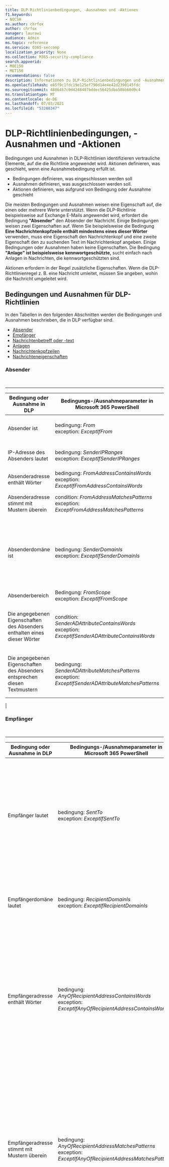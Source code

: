 ```yaml
---
title: DLP-Richtlinienbedingungen, -Ausnahmen und -Aktionen
f1.keywords:
- NOCSH
ms.author: chrfox
author: chrfox
manager: laurawi
audience: Admin
ms.topic: reference
ms.service: O365-seccomp
localization_priority: None
ms.collection: M365-security-compliance
search.appverid:
- MOE150
- MET150
recommendations: false
description: Informationen zu DLP-Richtlinienbedingungen und -Ausnahmen
ms.openlocfilehash: e85f9c1fdc19e125ef790d14e4e42d2390145fdc
ms.sourcegitcommit: 4886457c0d4248407bddec56425dba50bb60d9c4
ms.translationtype: MT
ms.contentlocale: de-DE
ms.lasthandoff: 07/03/2021
ms.locfileid: "53288347"
---
```

# <a name="dlp-policy-conditions-exceptions-and-actions"></a>DLP-Richtlinienbedingungen, -Ausnahmen und -Aktionen

Bedingungen und Ausnahmen in DLP-Richtlinien identifizieren vertrauliche Elemente, auf die die Richtlinie angewendet wird. Aktionen definieren, was geschieht, wenn eine Ausnahmebedingung erfüllt ist.

- Bedingungen definieren, was eingeschlossen werden soll
- Ausnahmen definieren, was ausgeschlossen werden soll.
- Aktionen definieren, was aufgrund von Bedingung oder Ausnahme geschieht

Die meisten Bedingungen und Ausnahmen weisen eine Eigenschaft auf, die einen oder mehrere Werte unterstützt. Wenn die DLP-Richtlinie beispielsweise auf Exchange E-Mails angewendet wird, erfordert die Bedingung **"Absender"** den Absender der Nachricht. Einige Bedingungen weisen zwei Eigenschaften auf. Wenn Sie beispielsweise die Bedingung **Eine Nachrichtenkopfzeile enthält mindestens eines dieser Wörter** verwenden, muss eine Eigenschaft den Nachrichtenkopf und eine zweite Eigenschaft den zu suchenden Text im Nachrichtenkopf angeben. Einige Bedingungen oder Ausnahmen haben keine Eigenschaften. Die Bedingung **"Anlage" ist beispielsweise kennwortgeschützte,** sucht einfach nach Anlagen in Nachrichten, die kennwortgeschützten sind.

Aktionen erfordern in der Regel zusätzliche Eigenschaften. Wenn die DLP-Richtlinienregel z. B. eine Nachricht umleitet, müssen Sie angeben, wohin die Nachricht umgeleitet wird.
<!-- Some actions have multiple properties that are available or required. For example, when the rule adds a header field to the message header, you need to specify both the name and value of the header. When the rule adds a disclaimer to messages, you need to specify the disclaimer text, but you can also specify where to insert the text, or what to do if the disclaimer can't be added to the message. Typically, you can configure multiple actions in a rule, but some actions are exclusive. For example, one rule can't reject and redirect the same message.-->

## <a name="conditions-and-exceptions-for-dlp-policies"></a>Bedingungen und Ausnahmen für DLP-Richtlinien

In den Tabellen in den folgenden Abschnitten werden die Bedingungen und Ausnahmen beschrieben, die in DLP verfügbar sind.

- [Absender](#senders)
- [Empfänger](#recipients)
- [Nachrichtenbetreff oder -text](#message-subject-or-body)
- [Anlagen](#attachments)
- [Nachrichtenkopfzeilen](#message-headers)
- [Nachrichteneigenschaften](#message-properties)

### <a name="senders"></a>Absender

<br>

****

|Bedingung oder Ausnahme in DLP|Bedingungs-/Ausnahmeparameter in Microsoft 365 PowerShell|Eigenschaftstyp|description|
|---|---|---|---|
|Absender ist|bedingung: *From* <br/> exception: *ExceptIfFrom*|Addresses|Nachrichten, die von den angegebenen Postfächern, E-Mail-Benutzern, E-Mail-Kontakten oder Microsoft 365 Gruppen in der Organisation gesendet werden.|
|IP-Adresse des Absenders lautet|bedingung: *SenderIPRanges*<br/> exception: *ExceptIfSenderIPRanges*|IPAddressRanges|Nachrichten, in denen die IP-Adresse des Absenders der angegebenen IP-Adresse entsprecht oder innerhalb des angegebenen IP-Adressbereichs liegt.|
|Absenderadresse enthält Wörter|bedingung: *FromAddressContainsWords* <br/> exception: *ExceptIfFromAddressContainsWords*|Words|Nachrichten, die die angegebenen Wörter in der E-Mail-Adresse des Absenders enthalten.|
|Absenderadresse stimmt mit Mustern überein|condition: *FromAddressMatchesPatterns* <br/> exception: *ExceptFromAddressMatchesPatterns*|Muster|Nachrichten, bei denen die E-Mail-Adresse des Absenders Textmuster enthält, die mit dem angegebenen regulären Ausdruck übereinstimmen.|
|Absenderdomäne ist|bedingung: *SenderDomainIs* <br/> exception: *ExceptIfSenderDomainIs*|DomainName|Nachrichten, bei denen die Domäne der E-Mail-Adresse des Absenders dem angegebenen Wert entspricht. Wenn Sie Absenderdomänen suchen müssen, die die angegebene Domäne *enthalten* (z. B. eine beliebige Unterdomäne einer Domäne), verwenden Sie **die Bedingung "Absenderadressenübereinstimmungen"**(*FromAddressMatchesPatterns*), und geben Sie die Domäne mithilfe der Folgenden an: \. "domain \. com$".|
|Absenderbereich|Bedingung: *FromScope* <br/> exception: *ExceptIfFromScope*|UserScopeFrom|Nachrichten, die von internen oder externen Absendern gesendet werden.|
|Die angegebenen Eigenschaften des Absenders enthalten eines dieser Wörter|condition: *SenderADAttributeContainsWords* <br/> exception: *ExceptIfSenderADAttributeContainsWords*|First-Eigenschaft: `ADAttribute` <p> Second-Eigenschaft: `Words`|Nachrichten, bei denen das angegebene Active DirectoryAttribut des Absenders eines der angegebenen Wörter enthält.|
|Die angegebenen Eigenschaften des Absenders entsprechen diesen Textmustern|bedingung: *SenderADAttributeMatchesPatterns* <br/> exception: *ExceptIfSenderADAttributeMatchesPatterns*|First-Eigenschaft: `ADAttribute` <p> Second-Eigenschaft: `Patterns`|Nachrichten, bei denen das angegebene Active Directory-Attribut des Absenders Textmuster enthält, die mit dem angegebenen regulären Ausdruck übereinstimmen.|
|

### <a name="recipients"></a>Empfänger

<br>

****

|Bedingung oder Ausnahme in DLP|Bedingungs-/Ausnahmeparameter in Microsoft 365 PowerShell|Eigenschaftstyp|description|
|---|---|---|---|
|Empfänger lautet|bedingung: *SentTo* <br/> exception: *ExceptIfSentTo*|Addresses|Nachrichten, bei denen es sich bei einem der Empfänger um das angegebene Postfach, den E-Mail-Benutzer oder den E-Mail-Kontakt in der Organisation handelt. Die Empfänger können in den Feldern **To**, **Cc** oder **Bcc** der Nachricht angegeben werden.  |
|Empfängerdomäne lautet|bedingung: *RecipientDomainIs* <br/> exception: *ExceptIfRecipientDomainIs*|DomainName|Nachrichten, bei denen die Domäne der E-Mail-Adresse des Empfängers mit dem angegebenen Wert übereinstimmt.|
|Empfängeradresse enthält Wörter|bedingung: *AnyOfRecipientAddressContainsWords* <br/> exception: *ExceptIfAnyOfRecipientAddressContainsWords*|Words|Nachrichten, die die angegebenen Wörter in der E-Mail-Adresse des Empfängers enthalten. <br/>**Hinweis**: Diese Bedingung berücksichtigt keine Nachrichten, die an Proxyadressen des Empfängers gesendet werden. Es werden nur Nachrichten berücksichtigt, die an die primäre E-Mail-Adresse des Empfängers gesendet werden.|
|Empfängeradresse stimmt mit Mustern überein|bedingung: *AnyOfRecipientAddressMatchesPatterns* <br/> exception: *ExceptIfAnyOfRecipientAddressMatchesPatterns*|Muster|Nachrichten, bei denen die E-Mail-Adresse des Empfängers Textmuster enthält, die mit dem angegebenen regulären Ausdruck übereinstimmen. <br/> **Hinweis**: Diese Bedingung berücksichtigt keine Nachrichten, die an Proxyadressen des Empfängers gesendet werden. Es werden nur Nachrichten berücksichtigt, die an die primäre E-Mail-Adresse des Empfängers gesendet werden.|
|Gesendet an Mitglied von|condition: *SentToMemberOf* <br/> ausnahme: *ExceptIfSentToMemberOf*|Addresses|Nachrichten, die Empfänger enthalten, die Mitglieder der angegebenen Verteilergruppe, E-Mail-aktivierten Sicherheitsgruppe oder Microsoft 365 Gruppe sind. Die Gruppe kann in den Feldern **To**, **Cc** oder **Bcc** der Nachricht sein.|
|

### <a name="message-subject-or-body"></a>Nachrichtenbetreff oder -text

<br>

****

|Bedingung oder Ausnahme in DLP|Bedingungs-/Ausnahmeparameter in Microsoft 365 PowerShell|Eigenschaftstyp|description|
|---|---|---|---|
|Betreff enthält Wörter oder Ausdrücke|bedingung: *SubjectContainsWords* <br/> exception: *ExceptIf SubjectContainsWords*|Words|Nachrichten, deren Feld Subject die angegebenen Wörter enthält.|
|Betreff stimmt mit Mustern überein|condition: *SubjectMatchesPatterns* <br/> exception: *ExceptIf SubjectMatchesPatterns*|Muster|Nachrichten, bei denen das Feld Betreff Textmuster enthält, die den angegebenen regulären Ausdrücken entsprechen.|
|Inhalt enthält|condition: *ContentContainsSensitiveInformation* <br/> exception *ExceptIfContentContainsSensitiveInformation*|SensitiveInformationTypes|Nachrichten oder Dokumente, die vertrauliche Informationen enthalten, wie durch DLP-Richtlinien (Data Loss Prevention, Verhinderung von Datenverlust) definiert.|
|Muster für Betreff- oder Textüberstimmungen|bedingung: *SubjectOrBodyMatchesPatterns* <br/> exception: *ExceptIfSubjectOrBodyMatchesPatterns*|Muster|Nachrichten, bei denen das Betrefffeld oder der Nachrichtentext Textmuster enthält, die den angegebenen regulären Ausdrücken entsprechen.|
|Betreff oder Text enthält Wörter|condition: *SubjectOrBodyContainsWords* <br/> exception: *ExceptIfSubjectOrBodyContainsWords*|Words|Nachrichten mit den angegebenen Wörtern im Betrefffeld oder Nachrichtentext|
|

### <a name="attachments"></a>Anlagen

<br>

****

|Bedingung oder Ausnahme in DLP|Bedingungs-/Ausnahmeparameter in Microsoft 365 PowerShell|Eigenschaftstyp|description|
|---|---|---|---|
|Anlage ist passwortgeschützt|condition: *DocumentIsPasswordProtected* <br/> exception: *ExceptIfDocumentIsPasswordProtected*|keine|Nachrichten, bei denen eine Anlage kennwortgeschützt ist (und daher nicht überprüft werden kann). Die Kennworterkennung funktioniert nur für Office Dokumente, .zip-Dateien und 7z-Dateien.|
|Die Dateierweiterung der Anlage lautet|condition: *ContentExtensionMatchesWords* <br/> ausnahme: *ExceptIfContentExtensionMatchesWords*|Words|Nachrichten, bei denen die Dateierweiterung einer Anlage einem der angegebenen Wörter entspricht.|
|Inhalt einer E-Mail-Anlage konnte nicht gescannt werden|bedingung: *DocumentIsUnsupported* <br/>exception: *ExceptIf DocumentIsUnsupported*|N/V|Nachrichten, für die eine Anlage von Exchange Online nicht systemintern erkannt wird.|
|Der Inhalt einer E-Mail-Anlage wurde nicht vollständig gescannt.|bedingung: *ProcessingLimitExceeded* <br/> exception: *ExceptIfProcessingLimitExceeded*|N/V|Nachrichten, bei denen das Regelmodul das Prüfen der Anlagen nicht abschließen konnte. Sie können diese Bedingung zum Erstellen von Regeln verwenden, die zusammenarbeiten, um Nachrichten zu ermitteln und zu verarbeiten, deren Inhalt nicht vollständig überprüft werden konnte.|
|Dokumentname enthält Wörter|bedingung: *DocumentNameMatchesWords* <br/> exception: *ExceptIfDocumentNameMatchesWords*|Words|Nachrichten, bei denen der Dateiname einer Anlage mit einem der angegebenen Wörter übereinstimmt.|
|Übereinstimmungsmuster für Dokumentnamen|condition: *DocumentNameMatchesPatterns* <br/> exception: *ExceptIfDocumentNameMatchesPatterns*|Muster|Nachrichten, bei denen der Dateiname einer Anlage Textmuster enthält, die mit dem angegebenen regulären Ausdruck übereinstimmen.|
|Dokumenteigenschaft lautet|bedingung: *ContentPropertyContainsWords* <br/> ausnahme: *ExceptIfContentPropertyContainsWords*|Words|Nachrichten oder Dokumente, bei denen die Dateierweiterung einer Anlage mit einem der angegebenen Wörter übereinstimmt.|
|Dokumentgröße gleich oder größer als|condition: *DocumentSizeOver* <br/> exception: *ExceptIfDocumentSizeOver*|Size|Nachrichten, bei denen eine Anlage größer oder gleich dem angegebenen Wert ist.|
|Der Inhalt einer Anlage enthält eines dieser Wörter.|bedingung: *DocumentContainsWords* <br/> exception: *ExceptIfDocumentContainsWords*|`Words`|Nachrichten, bei denen eine Anlage die angegebenen Wörter enthält.|
|Alle Anlageninhalte entsprechen diesen Textmustern|condition: *DocumentMatchesPatterns* <br/> exception: *ExceptIfDocumentMatchesPatterns*|`Patterns`|Nachrichten, bei denen eine Anlage Textmuster enthält, die mit dem angegebenen regulären Ausdruck übereinstimmen.|
|

### <a name="message-headers"></a>Nachrichtenkopfzeilen

<br>

****

|Bedingung oder Ausnahme in DLP|Bedingungs-/Ausnahmeparameter in Microsoft 365 PowerShell|Eigenschaftstyp|description|
|---|---|---|---|
|Kopfzeile enthält Wörter oder Ausdrücke|bedingung: *HeaderContainsWords* <br/> exception: *ExceptIfHeaderContainsWords*|Hashtabelle|Nachrichten, die das angegebene Header-Feld enthalten, und der Wert des Header-Felds enthält die angegebenen Wörter.|
|Kopfzeile stimmt mit Mustern überein|condition: *HeaderMatchesPatterns* <br/> exception: *ExceptIfHeaderMatchesPatterns*|Hashtabelle|Nachrichten, die das angegebene Header-Feld enthalten, und der Wert des Header-Felds enthält die angegebenen regulären Ausdrücke.|

### <a name="message-properties"></a>Nachrichteneigenschaften

<br>

****

|Bedingung oder Ausnahme in DLP|Bedingungs-/Ausnahmeparameter in Microsoft 365 PowerShell|Eigenschaftstyp|description|
|---|---|---|---|
|Mit Wichtigkeit|condition: *WithImportance* <br/> exception: *ExceptIfWithImportance*|Importance|Nachrichten, die mit der angegebenen Wichtigkeitsstufe gekennzeichnet sind.|
|Inhaltszeichensatz enthält Wörter|condition: *ContentCharacterSetContainsWords* <br/> *ExceptIfContentCharacterSetContainsWords*|CharacterSets|Nachrichten, die beliebige der angegebenen Zeichensatznamen enthalten.|
|Hat Absenderüberschreibung|condition: *HasSenderOverride* <br/> exception: *ExceptIfHasSenderOverride*|N/V|Nachrichten, bei denen der Absender ausgewählt hat, eine Data Loss Prevention (DLP)-Richtlinie außer Kraft zu setzen. Weitere Informationen zu DLP-Richtlinien finden Sie unter [Informationen zur Verhinderung von Datenverlust](./dlp-learn-about-dlp.md)|
|Übereinstimmungen mit dem Nachrichtentyp|bedingung: *MessageTypeMatches* <br/> ausnahme: *ExceptIfMessageTypeMatches*|MessageType|Nachrichten vom angegebenen Typ.|
|Die Nachrichtengröße ist größer als oder gleich|bedingung: *MessageSizeOver* <br/> exception: *ExceptIfMessageSizeOver*|`Size`|Nachrichten, deren Gesamtgröße (Nachricht sowie Anlagen) größer oder gleich dem angegebenen Wert ist. **Hinweis**: Grenzwerte für die Nachrichtengröße für Postfächer werden vor E-Mail-Flussregeln ausgewertet. Eine Nachricht, die für ein Postfach zu groß ist, wird zurückgewiesen, bevor eine Regel mit dieser Bedingung auf diese Nachricht angewendet wird.|
|

## <a name="actions-for-dlp-policies"></a>Aktionen für DLP-Richtlinien

In dieser Tabelle werden die aktionen beschrieben, die in DLP verfügbar sind.

<br>

****

|-Aktion in DLP|Aktionsparameter in Microsoft 365 PowerShell|Eigenschaftstyp|description|
|---|---|---|---|
|Kopfzeile festlegen|SetHeader|First-Eigenschaft: *Headername* </br> Second property: *Header Value*|Der SetHeader-Parameter gibt eine Aktion für die DLP-Regel an, die ein Kopfzeilenfeld und einen Wert in der Nachrichtenkopfzeile hinzufügt oder ändert. Dieser Parameter verwendet die Syntax "HeaderName:HeaderValue". Sie können mehrere Headernamen- und Wertpaare durch Kommas getrennt angeben.|
|Header entfernen|RemoveHeader|Erste Eigenschaft: *MessageHeaderField*</br> Zweite Eigenschaft: *String*|Der Parameter RemoveHeader gibt eine Aktion für die DLP-Regel an, die ein Kopfzeilenfeld aus dem Nachrichtenkopf entfernt. Dieser Parameter verwendet die Syntax "HeaderName" oder "HeaderName:HeaderValue". Sie können mehrere Kopfzeilennamen oder Headernamen- und Wertpaare durch Kommas getrennt angeben.|
|Umleiten der Nachricht an bestimmte Benutzer|*RedirectMessageTo*|Addresses|Leitet die Nachricht an die angegebene Empfänger um. Die Nachricht wird nicht an die Originalempfänger übermittelt, und der Absender und die Originalempfänger werden nicht benachrichtigt.|
|Weiterleiten der Nachricht zur Genehmigung an den Vorgesetzten des Absenders|Mittel|First-Eigenschaft: *ModerateMessageByManager*</br> Second-Eigenschaft: *Boolean*|Der Parameter Moderate gibt eine Aktion für die DLP-Regel an, die die E-Mail-Nachricht an einen Moderator sendet. Dieser Parameter verwendet die Syntax: @{ModerateMessageByManager = <$true \| $false>;|
|Weiterleiten der Nachricht zur Genehmigung an bestimmte Genehmiger|Mittel|First-Eigenschaft: *ModerateMessageByUser*</br>Zweite Eigenschaft: *Addresses*|Der Parameter Moderate gibt eine Aktion für die DLP-Regel an, die die E-Mail-Nachricht an einen Moderator sendet. Dieser Parameter verwendet die Syntax: @{ ModerateMessageByUser = @("emailaddress1","emailaddress2",..."emailaddressN")}|
|Empfänger hinzufügen|AddRecipients|First-Eigenschaft: *Field*</br>Zweite Eigenschaft: *Addresses*|Fügt dem Feld "An/Cc/Bcc" der Nachricht einen oder mehrere Empfänger hinzu. Dieser Parameter verwendet die Syntax: @{<AddToRecipients \| CopyTo \| BlindCopyTo> = "emailaddress"}|
|Hinzufügen des Vorgesetzten des Absenders als Empfänger|AddRecipients|First-Eigenschaft: *AddedManagerAction*</br>Second-Eigenschaft: *Field*|Fügt den Vorgesetzten des Absenders als angegebenen Empfängertyp der Nachricht hinzu (To, Cc, Bcc) oder leitet die Nachricht an den Vorgesetzten des Absenders ohne Benachrichtigung des Absenders oder des Empfängers um. Diese Aktion funktioniert nur, wenn das Manager -Attribut des Absenders in Active Directory definiert ist. Dieser Parameter verwendet die Folgende Syntax: @{AddManagerAsRecipientType = "<To \| Cc \| Bcc>"}|
Vorangestellter Betreff|PrependSubject|Zeichenfolge|Fügt den angegebenen Text am Anfang des Felds Subject der Nachricht ein. Verwenden Sie ein Leerzeichen oder einen Doppelpunkt (:) als letztes Zeichen des angegebenen Texts, um ihn vom ursprünglichen Betrefftext zu unterscheiden.  </br>Um zu verhindern, dass nachrichten, die bereits den Text im Betreff enthalten (z. B. Antworten), dieselbe Zeichenfolge hinzugefügt wird, fügen Sie der Regel die Ausnahme "Der Betreff enthält Wörter" (ExceptIfSubjectContainsWords) hinzu.|
|HTML-Haftungsausschluss anwenden|ApplyHtmlDisclaimer|First-Eigenschaft: *Text*</br>Second-Eigenschaft: *Location*</br>Dritte Eigenschaft: *Fallbackaktion*|Wendet den angegebenen HTML-Haftungsausschluss auf den erforderlichen Speicherort der Nachricht an.</br>Dieser Parameter verwendet die Syntax: @{ Text = " " ; Location = <\| Append Prepend>; FallbackAction = <Wrap \| Ignore Reject> \| }|
|Entfernen des Office 365-Nachrichtenverschlüsselung- und Rechteschutzes|RemoveRMSTemplate|n/v|Entfernt Office 365 Verschlüsselung, die auf eine E-Mail angewendet wird|
|
